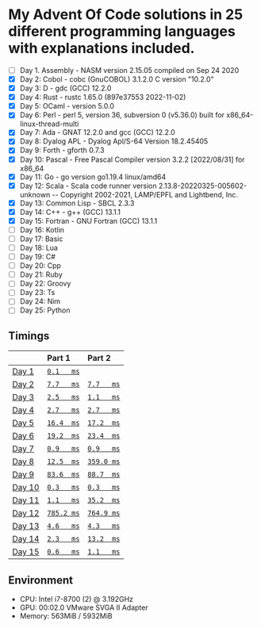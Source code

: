 # My Advent Of Code solutions in 25 different programming languages with explanations included.

- [ ] Day 1. Assembly       - NASM version 2.15.05 compiled on Sep 24 2020
- [X] Day 2: Cobol          - cobc (GnuCOBOL) 3.1.2.0 C version "10.2.0"
- [X] Day 3: D              - gdc (GCC) 12.2.0
- [X] Day 4: Rust           - rustc 1.65.0 (897e37553 2022-11-02)
- [X] Day 5: OCaml          - version 5.0.0
- [X] Day 6: Perl           - perl 5, version 36, subversion 0 (v5.36.0) built for x86_64-linux-thread-multi
- [X] Day 7: Ada            - GNAT 12.2.0 and gcc (GCC) 12.2.0
- [X] Day 8: Dyalog APL     - Dyalog Apl/S-64 Version 18.2.45405
- [X] Day 9: Forth          - gforth 0.7.3
- [X] Day 10: Pascal        - Free Pascal Compiler version 3.2.2 [2022/08/31] for x86_64
- [X] Day 11: Go            - go version go1.19.4 linux/amd64
- [X] Day 12: Scala         - Scala code runner version 2.13.8-20220325-005602-unknown -- Copyright 2002-2021, LAMP/EPFL and Lightbend, Inc.
- [X] Day 13: Common Lisp   - SBCL 2.3.3
- [X] Day 14: C++           - g++ (GCC) 13.1.1
- [X] Day 15: Fortran       - GNU Fortran (GCC) 13.1.1
- [ ] Day 16: Kotlin
- [ ] Day 17: Basic
- [ ] Day 18: Lua
- [ ] Day 19: C#
- [ ] Day 20: Cpp
- [ ] Day 21: Ruby
- [ ] Day 22: Groovy
- [ ] Day 23: Ts
- [ ] Day 24: Nim
- [ ] Day 25: Python

## Timings
|                                                | Part 1                             | Part 2                             |
|:-----------------------------------------------|:-----------------------------------|:-----------------------------------|
| [Day  1](https://adventofcode.com/2022/day/1)  | [`0.1   ms`](./day01/part1.asm)    |                                    |
| [Day  2](https://adventofcode.com/2022/day/2)  | [`7.7   ms`](./day02/part1.cob)    | [`7.7   ms`](./day02/part2.cob)    |
| [Day  3](https://adventofcode.com/2022/day/3)  | [`2.5   ms`](./day03/part1.d)      | [`1.1   ms`](./day03/part2.d)      |
| [Day  4](https://adventofcode.com/2022/day/4)  | [`2.7   ms`](./day04/part1.rs)     | [`2.7   ms`](./day04/part2.rs)     |
| [Day  5](https://adventofcode.com/2022/day/5)  | [`16.4  ms`](./day05/part1.ml)     | [`17.2  ms`](./day05/part2.ml)     |
| [Day  6](https://adventofcode.com/2022/day/6)  | [`19.2  ms`](./day06/part1.pl)     | [`23.4  ms`](./day06/part2.pl)     |
| [Day  7](https://adventofcode.com/2022/day/7)  | [`0.9   ms`](./day07/part1.adb)    | [`0.9   ms`](./day07/part2.adb)    |
| [Day  8](https://adventofcode.com/2022/day/8)  | [`12.5  ms`](./day08/part1.dyalog) | [`359.0 ms`](./day08/part2.dyalog) |
| [Day  9](https://adventofcode.com/2022/day/9)  | [`83.6  ms`](./day09/part1.fth)    | [`88.7  ms`](./day09/part2.fth)    |
| [Day 10](https://adventofcode.com/2022/day/10) | [`0.3   ms`](./day10/part1.pas)    | [`0.3   ms`](./day10/part2.pas)    |
| [Day 11](https://adventofcode.com/2022/day/11) | [`1.1   ms`](./day11/part1.go)     | [`35.2  ms`](./day11/part2.go)     |
| [Day 12](https://adventofcode.com/2022/day/12) | [`785.2 ms`](./day12/part1.scala)  | [`764.9 ms`](./day12/part2.scala)  |
| [Day 13](https://adventofcode.com/2022/day/13) | [`4.6   ms`](./day13/part1.lisp)   | [`4.3   ms`](./day13/part2.lisp)   |
| [Day 14](https://adventofcode.com/2022/day/14) | [`2.3   ms`](./day14/part1.cpp)    | [`13.2  ms`](./day14/part2.cpp)    |
| [Day 15](https://adventofcode.com/2022/day/15) | [`0.6   ms`](./day15/part1.f90)    | [`1.1   ms`](./day15/part2.f90)    |

## Environment
- CPU: Intel i7-8700 (2) @ 3.192GHz 
- GPU: 00:02.0 VMware SVGA II Adapter 
- Memory: 563MiB / 5932MiB
